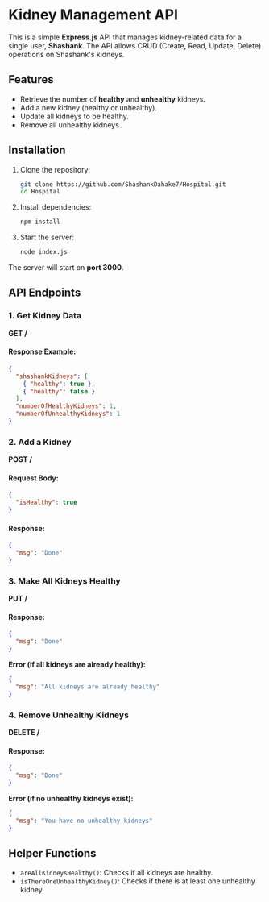 # Kidney Management API

This is a simple **Express.js** API that manages kidney-related data for a single user, **Shashank**. The API allows CRUD (Create, Read, Update, Delete) operations on Shashank's kidneys.

## Features
- Retrieve the number of **healthy** and **unhealthy** kidneys.
- Add a new kidney (healthy or unhealthy).
- Update all kidneys to be healthy.
- Remove all unhealthy kidneys.

## Installation
1. Clone the repository:
   ```sh
   git clone https://github.com/ShashankDahake7/Hospital.git
   cd Hospital
   ```
2. Install dependencies:
   ```sh
   npm install
   ```
3. Start the server:
   ```sh
   node index.js
   ```

The server will start on **port 3000**.

## API Endpoints

### **1. Get Kidney Data**
**GET /**
#### Response Example:
```json
{
  "shashankKidneys": [
    { "healthy": true },
    { "healthy": false }
  ],
  "numberOfHealthyKidneys": 1,
  "numberOfUnhealthyKidneys": 1
}
```

### **2. Add a Kidney**
**POST /**
#### Request Body:
```json
{
  "isHealthy": true
}
```
#### Response:
```json
{
  "msg": "Done"
}
```

### **3. Make All Kidneys Healthy**
**PUT /**
#### Response:
```json
{
  "msg": "Done"
}
```
**Error (if all kidneys are already healthy):**
```json
{
  "msg": "All kidneys are already healthy"
}
```

### **4. Remove Unhealthy Kidneys**
**DELETE /**
#### Response:
```json
{
  "msg": "Done"
}
```
**Error (if no unhealthy kidneys exist):**
```json
{
  "msg": "You have no unhealthy kidneys"
}
```

## Helper Functions
- `areAllKidneysHealthy()`: Checks if all kidneys are healthy.
- `isThereOneUnhealthyKidney()`: Checks if there is at least one unhealthy kidney.